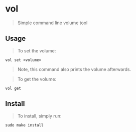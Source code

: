 # vol
> Simple command line volume tool

## Usage
> To set the volume:

    vol set <volume>

> Note, this command also prints the volume afterwards.

> To get the volume:

    vol get

## Install
> To install, simply run:

    sudo make install
